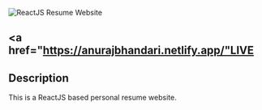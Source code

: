 ![ReactJS Resume Website](resume-screenshot.png?raw=true "ReactJS Resume Website Template")

## <a href="https://anurajbhandari.netlify.app/"LIVE</a>

## Description
This is a ReactJS based personal resume website.
